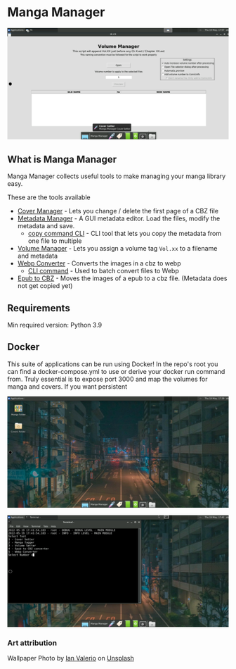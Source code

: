 # Manga Manager

![Screenshot-3](/project-docs/screenshot-3.png)

## What is Manga Manager

Manga Manager collects useful tools to make managing your manga library easy.

These are the tools available

- [Cover Manager](https://github.com/ThePromidius/Manga-Manager/wiki/Cover-Manager) - Lets you change / delete the first
  page of a CBZ file
- [Metadata Manager](https://github.com/ThePromidius/Manga-Manager/wiki/Metadata-Manager) - A GUI metadata editor. Load
  the files, modify the metadata and save.
  - [copy command CLI](https://github.com/ThePromidius/Manga-Manager/wiki/Metadata-Manager#copy-command---cli) - CLI
      tool that lets you copy the metadata from one file to multiple
- [Volume Manager](https://github.com/ThePromidius/Manga-Manager/wiki/Volume-Manager) - Lets you assign a volume
  tag `Vol.xx` to a filename and metadata
- [Webp Converter](https://github.com/ThePromidius/Manga-Manager/wiki/WEBP-Converter) - Converts the images in a cbz to
  webp
  - [CLI command](https://github.com/ThePromidius/Manga-Manager/wiki/Metadata-Manager#cli---copy-command) - Used to
    batch convert files to Webp
- [Epub to CBZ](https://github.com/ThePromidius/Manga-Manager/wiki/EPUB-to-CBZ-converter) - Moves the images of a epub
  to a cbz file. (Metadata does not get copied yet)

## Requirements

Min required version: Python 3.9

## Docker

This suite of applications can be run using Docker!
In the repo's root you can find a docker-compose.yml to use or derive
your docker run command from. Truly essential is to expose
port 3000 and map the volumes for manga and covers. If you want persistent

![Screenshot-1](/project-docs/screenshot-1.png)

![Screenshot-2](/project-docs/screenshot-2.png)

### Art attribution

Wallpaper Photo by [Ian Valerio](https://unsplash.com/@iangvalerio?utm_source=unsplash&utm_medium=referral&utm_content=creditCopyText) on [Unsplash](https://unsplash.com/s/photos/anime?utm_source=unsplash&utm_medium=referral&utm_content=creditCopyText)
